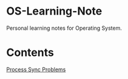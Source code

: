 # OS-Learning-Note
Personal learning notes for Operating System.

# Contents

[Process Sync Problems](./process_sync/readme.md)